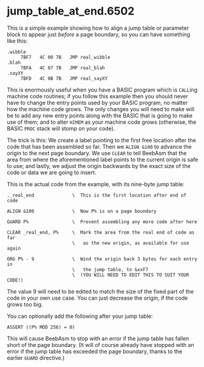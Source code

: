 # jump_table_at_end.6502

This is a simple example showing how to align a jump table or parameter
block to appear just _before_ a page boundary, so you can have something
like this:
```
.wibble
     7BF7   4C 00 7B   JMP real_wibble
.blah
     7BFA   4C 07 7B   JMP real_blah
.sayXY
     7BFD   4C 0B 7B   JMP real_sayXY
```
This is enormously useful when you have a BASIC program which is `CALL`ing
machine code routines; if you follow this example then you should never
have to change the entry points used by your BASIC program, no matter how
the machine code grows.  The only changes you will need to make will be to
add any new entry points along with the BASIC that is going to make use of
them; and to alter `HIMEM` as your machine code grows  (otherwise, the
BASIC `PROC` stack will stomp on your code).

The trick is this:  We create a label pointing to the first free location
after the code that has been assembled so far.  Then we `ALIGN &100` to
advance the origin to the next page boundary.  We use `CLEAR` to tell
BeebAsm that the area from where the aforementioned label points to the
current origin is safe to use; and lastly, we adjust the origin backwards
by the exact size of the code or data we are going to insert.

This is the actual code from the example, with its nine-byte jump table:
```
._real_end              \  This is the first location after end of code

ALIGN &100              \  Now P% is on a page boundary

GUARD P%                \  Prevent assembling any more code after here

CLEAR _real_end, P%     \  Mark the area from the real end of code as far
                        \   as the new origin, as available for use again

ORG P% - 9              \  Wind the origin back 3 bytes for each entry in
                        \   the jump table, to &xxF7
                        \  (YOU WILL NEED TO EDIT THIS TO SUIT YOUR CODE!)
```
The value 9 will need to be edited to match the size of the fixed part of
the code in your own use case.  You can just decrease the origin, if the
code grows too big.

You can optionally add the following after your jump table:
```
ASSERT ((P% MOD 256) = 0)
```
This will cause BeebAsm to stop with an error if the jump table has fallen
short of the page boundary.  (It will of course already have stopped with an
error if the jump table has exceeded the page boundary, thanks to the
earlier `GUARD` directive.)
